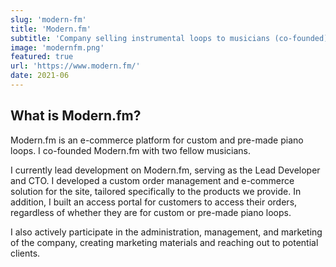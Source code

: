 ```yaml
---
slug: 'modern-fm'
title: 'Modern.fm'
subtitle: 'Company selling instrumental loops to musicians (co-founded)'
image: 'modernfm.png'
featured: true
url: 'https://www.modern.fm/'
date: 2021-06
---
```


## What is Modern.fm?

Modern.fm is an e-commerce platform for custom and pre-made piano loops. I co-founded Modern.fm with two fellow musicians.

I currently lead development on Modern.fm, serving as the Lead Developer and CTO. I developed a custom order management and e-commerce solution for the site, tailored specifically to the products we provide. In addition, I built an access portal for customers to access their orders, regardless of whether they are for custom or pre-made piano loops.

I also actively participate in the administration, management, and marketing of the company, creating marketing materials and reaching out to potential clients.